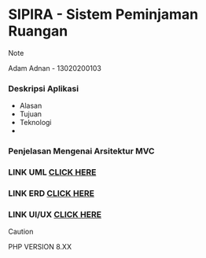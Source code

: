 # SIPIRA - Sistem Peminjaman Ruangan
> [!NOTE]
> Adam Adnan - 13020200103

### Deskripsi Aplikasi
- Alasan
- Tujuan
- Teknologi
- 
### Penjelasan Mengenai Arsitektur MVC


### LINK UML [CLICK HERE](https://drive.google.com/file/d/1SIedanXX8FDAj2kAhyjokqxxOUaTejex/view?usp=sharing)
### LINK ERD [CLICK HERE](https://drive.google.com/file/d/1whf-5t3ToEaB3GluxBjcu2KnPBs4T9N1/view?usp=sharing)
### LINK UI/UX [CLICK HERE](https://www.figma.com/file/TEg3cPPMmLLneebIlB92ev/ICLabs-websites?type=design&node-id=71%3A8&mode=design&t=T2HckajX9SXMZGiP-1)

> [!CAUTION]
> PHP VERSION 8.XX


